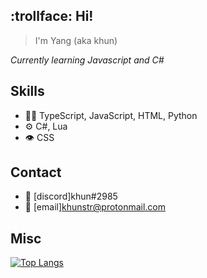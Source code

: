## :trollface: Hi!

> I'm Yang (aka khun)

*Currently learning Javascript and C#*

## Skills
- 👨‍💻 TypeScript, JavaScript, HTML, Python
- ⚙️ C#, Lua
- 👁️ CSS

## Contact
- :speech_balloon: [discord]khun#2985
- :speech_balloon: [email]khunstr@protonmail.com

## Misc
[![Top Langs](https://github-readme-stats.vercel.app/api/top-langs/?username=khun-int&theme=transparent)](https://github.com/anuraghazra/github-readme-stats)
<!--
**khun-int/khun-int** is a ✨ _special_ ✨ repository because its `README.md` (this file) appears on your GitHub profile.

Here are some ideas to get you started:

- 🔭 I’m currently working on an electron app
- 🌱 I’m currently learning javascript and python
- 👯 I’m looking to collaborate on ...
- 🤔 I’m looking for help with ...
- 💬 Ask me about ...
- 📫 How to reach me: discord - khun#2985
- 😄 Pronouns: he/him/his
- ⚡ Fun fact: ...

[![Top Langs](https://github-readme-stats.vercel.app/api/top-langs/?username=khun-int)](https://github.com/anuraghazra/github-readme-stats)

![Alt text](https://spotify-recently-played-readme.vercel.app/api?user=5tl1rgk02aft9cylc8xyzdmf4)
-->
